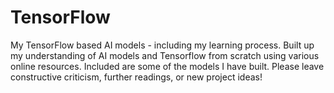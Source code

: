 # TensorFlow
My TensorFlow based AI models - including my learning process. Built up my understanding of AI models and Tensorflow from scratch using various online resources. 
Included are some of the models I have built. Please leave constructive criticism, further readings, or new project ideas! 
